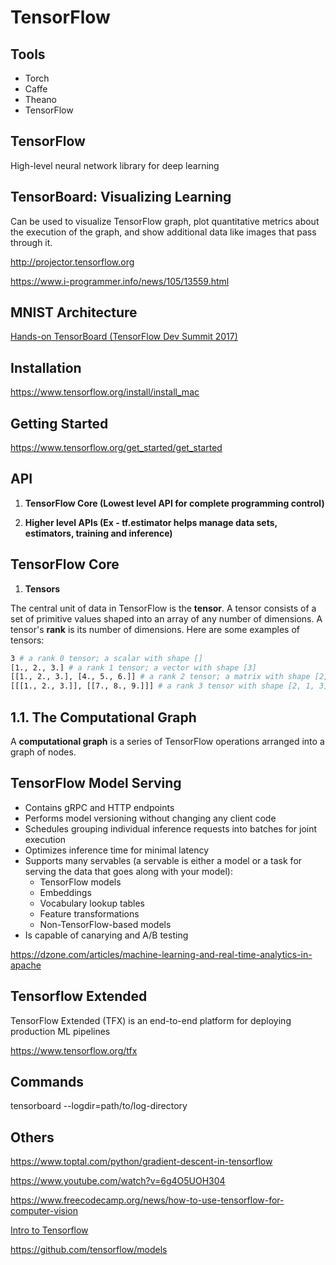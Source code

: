 # TensorFlow

## Tools

- Torch
- Caffe
- Theano
- TensorFlow

## TensorFlow

High-level neural network library for deep learning

## TensorBoard: Visualizing Learning

Can be used to visualize TensorFlow graph, plot quantitative metrics about the execution of the graph, and show additional data like images that pass through it.

http://projector.tensorflow.org

https://www.i-programmer.info/news/105/13559.html

## MNIST Architecture

[Hands-on TensorBoard (TensorFlow Dev Summit 2017)](https://www.youtube.com/watch?v=eBbEDRsCmv4)

## Installation

https://www.tensorflow.org/install/install_mac

## Getting Started

https://www.tensorflow.org/get_started/get_started

## API

1. **TensorFlow Core (Lowest level API for complete programming control)**

2. **Higher level APIs (Ex - tf.estimator helps manage data sets, estimators, training and inference)**

## TensorFlow Core

1. **Tensors**

The central unit of data in TensorFlow is the **tensor**. A tensor consists of a set of primitive values shaped into an array of any number of dimensions. A tensor's **rank** is its number of dimensions. Here are some examples of tensors:

```bash
3 # a rank 0 tensor; a scalar with shape []
[1., 2., 3.] # a rank 1 tensor; a vector with shape [3]
[[1., 2., 3.], [4., 5., 6.]] # a rank 2 tensor; a matrix with shape [2, 3]
[[[1., 2., 3.]], [[7., 8., 9.]]] # a rank 3 tensor with shape [2, 1, 3]
```

## 1.1. The Computational Graph

A **computational graph** is a series of TensorFlow operations arranged into a graph of nodes.

## TensorFlow Model Serving

- Contains gRPC and HTTP endpoints
- Performs model versioning without changing any client code
- Schedules grouping individual inference requests into batches for joint execution
- Optimizes inference time for minimal latency
- Supports many servables (a servable is either a model or a task for serving the data that goes along with your model):
  - TensorFlow models
  - Embeddings
  - Vocabulary lookup tables
  - Feature transformations
  - Non-TensorFlow-based models
- Is capable of canarying and A/B testing

https://dzone.com/articles/machine-learning-and-real-time-analytics-in-apache

## Tensorflow Extended

TensorFlow Extended (TFX) is an end-to-end platform for deploying production ML pipelines

https://www.tensorflow.org/tfx

## Commands

tensorboard --logdir=path/to/log-directory

## Others

https://www.toptal.com/python/gradient-descent-in-tensorflow

https://www.youtube.com/watch?v=6g4O5UOH304

https://www.freecodecamp.org/news/how-to-use-tensorflow-for-computer-vision

[Intro to Tensorflow](https://www.youtube.com/playlist?list=PL2-dafEMk2A7EEME489DsI468AB0wQsMV)

https://github.com/tensorflow/models
